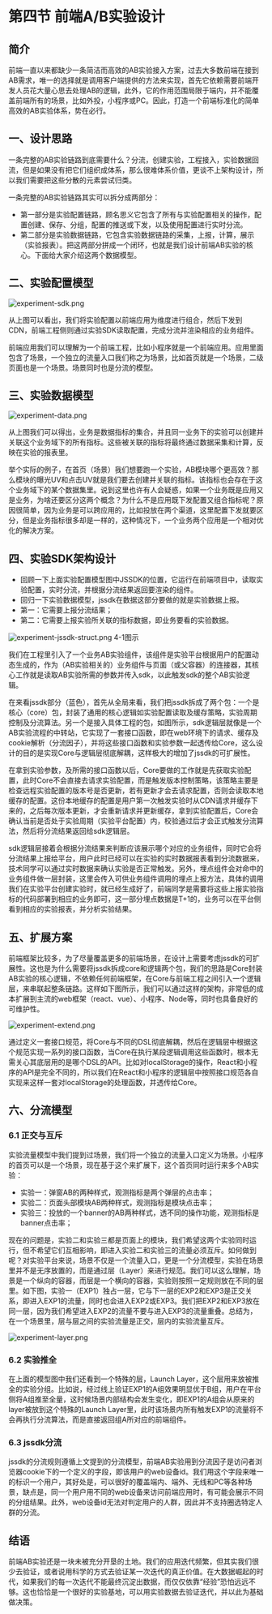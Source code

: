 # 第四节 前端A/B实验设计

## 简介

前端一直以来都缺少一条简洁而高效的AB实验接入方案，过去大多数前端在接到AB需求，唯一的选择就是调用客户端提供的方法来实现，首先它依赖需要前端开发人员花大量心思去处理AB的逻辑，此外，它的作用范围局限于端内，并不能覆盖前端所有的场景，比如外投，小程序或PC。因此，打造一个前端标准化的简单高效的AB实验体系，势在必行。

## 一、设计思路

一条完整的AB实验链路到底需要什么？分流，创建实验，工程接入，实验数据回流，但是如果没有把它们组织成体系，那么很难体系价值，更谈不上架构设计，所以我们需要把这些分散的元素尝试归类。

一条完整的AB实验链路其实可以拆分成两部分：

* 第一部分是实验配置链路，顾名思义它包含了所有与实验配置相关的操作，配置创建、保存、分组，配置的推送或下发，以及使用配置进行实时分流。
* 第二部分是实验数据链路，它包含实验数据链路的采集，上报，计算，展示（实验报表）。把这两部分拼成一个闭环，也就是我们设计前端AB实验的核心。下面给大家介绍这两个数据模型。

## 二、实验配置模型

![experiment-sdk.png](/assets/experiment-sdk.png)

从上图可以看出，我们将实验配置以前端应用为维度进行组合，然后下发到CDN，前端工程侧则通过实验SDK读取配置，完成分流并渲染相应的业务组件。

前端应用我们可以理解为一个前端工程，比如小程序就是一个前端应用。应用里面包含了场景，一个独立的流量入口我们称之为场景，比如首页就是一个场景，二级页面也是一个场景。场景同时也是分流的模型。

## 三、实验数据模型

![experiment-data.png](/assets/experiment-data.png)

从上图我们可以得出，业务是数据指标的集合，并且同一业务下的实验可以创建并关联这个业务域下的所有指标。这些被关联的指标将最终通过数据采集和计算，反映在实验的报表里。

举个实际的例子，在首页（场景）我们想要跑一个实验，AB模块哪个更高效？那么模块的曝光UV和点击UV就是我们要去创建并关联的指标。该指标也会存在于这个业务域下的某个数据集里。说到这里也许有人会疑惑，如果一个业务既是应用又是业务，为啥还要区分这两个概念？为什么不是应用既下发配置又组合指标呢？原因很简单，因为业务是可以跨应用的，比如投放在两个渠道，这里配置下发就要区分，但是业务指标很多却是一样的，这种情况下，一个业务两个应用是一个相对优化的解决方案。

## 四、实验SDK架构设计

* 回顾一下上面实验配置模型图中JSSDK的位置，它运行在前端项目中，读取实验配置，实时分流，并根据分流结果返回要渲染的组件。
* 回归一下实验数据模型，jssdk在数据这部分要做的就是实验数据上报。
 * 第一：它需要上报分流结果；
 * 第二：它需要上报实验所关联的指标数据，即业务要看的实验数据。

![experiment-jssdk-struct.png](/assets/experiment-jssdk-struct.png)
4-1图示

我们在工程里引入了一个业务AB实验组件，该组件是实验平台根据用户的配置动态生成的，作为（AB实验相关的）业务组件与页面（或父容器）的连接器，其核心工作就是读取AB实验所需的参数并传入sdk，以此触发sdk的整个AB实验逻辑。

在来看jssdk部分（蓝色），首先从全局来看，我们把jssdk拆成了两个包：一个是核心（core）包，封装了通用的核心逻辑如实验配置读取及缓存策略，实验周期控制及分流算法。另一个是接入具体工程的包，如图所示，sdk逻辑层就像是一个AB实验流程的中转站，它实现了一套接口函数，即在web环境下的请求、缓存及cookie解析（分流因子），并将这些接口函数和实验参数一起透传给Core，这么设计的目的是实现Core与逻辑层彻底解耦，这样极大的增加了jssdk的可扩展性。

在拿到实验参数，及所需的接口函数以后，Core要做的工作就是先获取实验配置，此时Core不会直接去请求实验配置，而是触发版本控制策略，该策略主要是检查远程实验配置的版本号是否更新，若有更新才会去请求配置，否则会读取本地缓存的配置。这份本地缓存的配置是用户第一次触发实验时从CDN请求并缓存下来的，之后每次版本更新，才会重新请求并更新缓存，拿到实验配置后，Core会确认当前是否处于实验周期（实验平台配置）内，校验通过后才会正式触发分流算法，然后将分流结果返回给sdk逻辑层。

sdk逻辑层接着会根据分流结果来判断应该展示哪个对应的业务组件，同时它会将分流结果上报给平台，用户此时已经可以在实验的实时数据报表看到分流数据来，技术同学可以通过实时数据来确认实验是否正常触发。另外，埋点组件会对命中的业务组件做一层封装，这里会传入可供业务组件调用的埋点上报方法，具体的调用我们在实验平台创建实验时，就已经生成好了，前端同学是需要将这些上报实验指标的代码部署到相应的业务即可，这一部分埋点数据是T+1的，业务可以在平台侧看到相应的实验报表，并分析实验结果。

## 五、扩展方案

前端框架比较多，为了尽量覆盖更多的前端场景，在设计上需要考虑jssdk的可扩展性。这也是为什么需要将jssdk拆成core和逻辑两个包，我们的思路是Core封装AB实验的核心逻辑，不依赖任何前端框架，在Core与前端工程之间引入一个逻辑层，来串联起整条链路。这样如下图所示，我们可以通过这样的架构，非常低的成本扩展到主流的web框架（react、vue）、小程序、Node等，同时也具备良好的可维护性。

![experiment-extend.png](/assets/experiment-extend.png)

通过定义一套接口规范，将Core与不同的DSL彻底解耦，然后在逻辑层中根据这个规范实现一系列的接口函数，当Core在执行某段逻辑调用这些函数时，根本无需关心其底层用的是哪个DSL的API。比如对localStorage的操作，React和小程序的API是完全不同的，所以我们在React和小程序的逻辑层中按照接口规范各自实现来这样一套对localStorage的处理函数，并透传给Core。

## 六、分流模型

### 6.1 正交与互斥

实验流量模型中我们提到过场景，我们将一个独立的流量入口定义为场景。小程序的首页可以是一个场景，现在基于这个来扩展下，这个首页同时运行来多个AB实验：

* 实验一：弹窗AB的两种样式，观测指标是两个弹层的点击率；
* 实验二：页面头部模块AB两种样式，观测指标是模块点击率；
* 实验三：投放的一个banner的AB两种样式，透不同的操作功能，观测指标是banner点击率；

现在的问题是，实验二和实验三都是页面上的模块，我们希望这两个实验同时运行，但不希望它们互相影响，即进入实验二和实验三的流量必须互斥。如何做到呢？对实验平台来说，场景不仅是一个流量入口，更是一个分流模型，实验在场景里并不是无序放置的，而是通过层（Layer）来进行规范。我们可以这么理解，场景是一个纵向的容器，而层是一个横向的容器，实验则按照一定规则放在不同的层里。如下图，实验一（EXP1）独占一层，它与下一层的EXP2和EXP3是正交关系，即进入EXP1的流量，同时也会进入EXP2或EXP3。我们把EXP2和EXP3放在同一层，因为我们希望进入EXP2的流量不要与进入EXP3的流量重叠。总结为，在一个场景里，层与层之间的实验流量是正交，层内的实验流量互斥。

![experiment-layer.png](/assets/experiment-layer.png)

### 6.2 实验推全

在上面的模型图中我们还看到一个特殊的层，Launch Layer，这个层用来放被推全的实验分组。比如说，经过线上验证EXP1的A组效果明显优于B组，用户在平台侧将A组推至全量，这时候场景内部结构会发生变化，即EXP1的A组会从原来的layer被放到这个特殊的Launch Layer里，此时该场景内所有触发EXP1的流量将不会再执行分流算法，而是直接返回组A所对应的前端组件。

### 6.3 jssdk分流

jssdk的分流规则遵循上文提到的分流模型，前端AB实验用到分流因子是访问者浏览器cookie下的一个定义的字段，即该用户的web设备id。我们用这个字段来唯一的标识一个用户，其好处是，可以很好的覆盖端内、端外、无线和PC等各种场景，缺点是，同一个用户用不同的web设备来访问前端应用时，有可能会展示不同的分组结果。此外，web设备id无法对判定用户的人群，因此并不支持圈选特定人群的分流。

## 结语

前端AB实验还是一块未被充分开垦的土地。我们的应用迭代频繁，但其实我们很少去验证，或者说用科学的方式去验证某一次迭代的真正价值。在大数据崛起的时代，如果我们的每一次迭代不能最终沉淀出数据，而仅仅依靠“经验”恐怕远远不够。这也恰恰是一个很好的实验基地，可以用实验数据去验证迭代，并以此为基础做决策。
